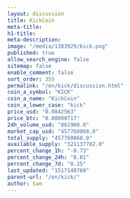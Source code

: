 ```yaml
---
layout: discussion
title: KickCoin
meta-title: 
h1-title: 
meta-description: 
image: "/media/1383929/kick.png"
published: true
allow_search_engine: false
sitemap: false
enable_comment: false
sort_order: 355
permalink: "/en/kick/discussion.html"
coin_a_symbol: "KICK"
coin_a_name: "KickCoin"
coin_a_lower_case: "kick"
price_usd: "0.0842563"
price_btc: "0.00000717"
24h_volume_usd: "861900.0"
market_cap_usd: "457760868.0"
total_supply: "457760868.0"
available_supply: "321137782.0"
percent_change_1h: "-0.73"
percent_change_24h: "8.81"
percent_change_7d: "0.25"
last_updated: "1517140760"
parent-url: "/en/kick/"
author: Sam
---
```


